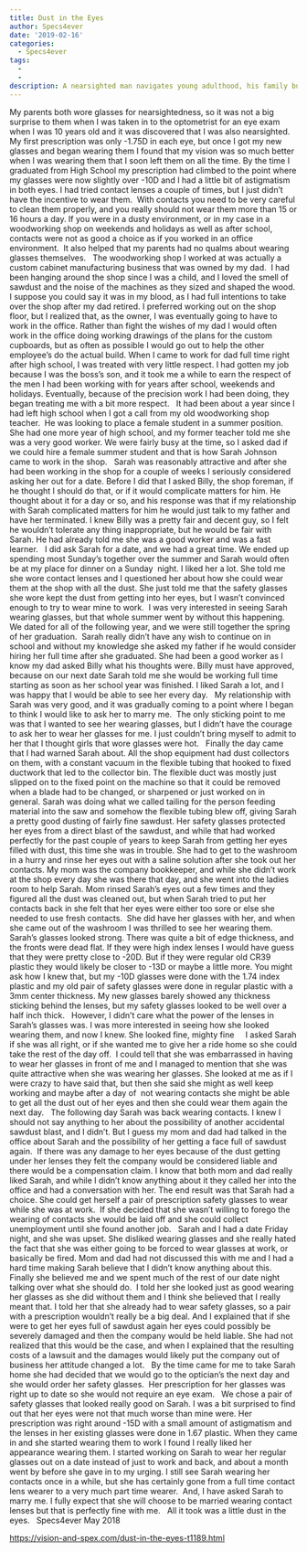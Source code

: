 ```yaml
---
title: Dust in the Eyes
author: Specs4ever
date: '2019-02-16'
categories:
  - Specs4ever
tags:
  - 
  - 
description: A nearsighted man navigates young adulthood, his family business, and a budding romance with a coworker.
---
```

My parents both wore glasses for nearsightedness, so it was not a big surprise to them when I was taken in to the optometrist for an eye exam when I was 10 years old and it was discovered that I was also nearsighted. My first prescription was only -1.75D in each eye, but once I got my new glasses and began wearing them I found that my vision was so much better when I was wearing them that I soon left them on all the time. By the time I graduated from High School my prescription had climbed to the point where my glasses were now slightly over -10D and I had a little bit of astigmatism in both eyes. I had tried contact lenses a couple of times, but I just didn’t have the incentive to wear them.  With contacts you need to be very careful to clean them properly, and you really should not wear them more than 15 or 16 hours a day. If you were in a dusty environment, or in my case in a woodworking shop on weekends and holidays as well as after school, contacts were not as good a choice as if you worked in an office environment.  It also helped that my parents had no qualms about wearing glasses themselves.
 
The woodworking shop I worked at was actually a custom cabinet manufacturing business that was owned by my dad.  I had been hanging around the shop since I was a child, and I loved the smell of sawdust and the noise of the machines as they sized and shaped the wood. I suppose you could say it was in my blood, as I had full intentions to take over the shop after my dad retired. I preferred working out on the shop floor, but I realized that, as the owner, I was eventually going to have to work in the office. Rather than fight the wishes of my dad I would often work in the office doing working drawings of the plans for the custom cupboards, but as often as possible I would go out to help the other employee’s do the actual build. When I came to work for dad full time right after high school, I was treated with very little respect. I had gotten my job because I was the boss’s son, and it took me a while to earn the respect of the men I had been working with for years after school, weekends and holidays. Eventually, because of the precision work I had been doing, they began treating me with a bit more respect.
 
It had been about a year since I had left high school when I got a call from my old woodworking shop teacher.  He was looking to place a female student in a summer position. She had one more year of high school, and my former teacher told me she was a very good worker. We were fairly busy at the time, so I asked dad if we could hire a female summer student and that is how Sarah Johnson came to work in the shop.
 
Sarah was reasonably attractive and after she had been working in the shop for a couple of weeks I seriously considered asking her out for a date. Before I did that I asked Billy, the shop foreman, if he thought I should do that, or if it would complicate matters for him. He thought about it for a day or so, and his response was that if my relationship with Sarah complicated matters for him he would just talk to my father and have her terminated. I knew Billy was a pretty fair and decent guy, so I felt he wouldn’t tolerate any thing inappropriate, but he would be fair with Sarah. He had already told me she was a good worker and was a fast learner. 
 
I did ask Sarah for a date, and we had a great time. We ended up spending most Sunday’s together over the summer and Sarah would often be at my place for dinner on a Sunday  night. I liked her a lot. She told me she wore contact lenses and I questioned her about how she could wear them at the shop with all the dust. She just told me that the safety glasses she wore kept the dust from getting into her eyes, but I wasn’t convinced enough to try to wear mine to work.  I was very interested in seeing Sarah wearing glasses, but that whole summer went by without this happening. 
 
We dated for all of the following year, and we were still together the spring of her graduation.  Sarah really didn’t have any wish to continue on in school and without my knowledge she asked my father if he would consider hiring her full time after she graduated. She had been a good worker as I know my dad asked Billy what his thoughts were. Billy must have approved, because on our next date Sarah told me she would be working full time starting as soon as her school year was finished. I liked Sarah a lot, and I was happy that I would be able to see her every day.
 
My relationship with Sarah was very good, and it was gradually coming to a point where I began to think I would like to ask her to marry me.  The only sticking point to me was that I wanted to see her wearing glasses, but I didn’t have the courage to ask her to wear her glasses for me. I just couldn’t bring myself to admit to her that I thought girls that wore glasses were hot.
 
Finally the day came that I had warned Sarah about. All the shop equipment had dust collectors on them, with a constant vacuum in the flexible tubing that hooked to fixed ductwork that led to the collector bin. The flexible duct was mostly just slipped on to the fixed point on the machine so that it could be removed when a blade had to be changed, or sharpened or just worked on in general. Sarah was doing what we called tailing for the person feeding material into the saw and somehow the flexible tubing blew off, giving Sarah a pretty good dusting of fairly fine sawdust. Her safety glasses protected her eyes from a direct blast of the sawdust, and while that had worked perfectly for the past couple of years to keep Sarah from getting her eyes filled with dust, this time she was in trouble. She had to get to the washroom in a hurry and rinse her eyes out with a saline solution after she took out her contacts. My mom was the company bookkeeper, and while she didn’t work at the shop every day she was there that day, and she went into the ladies room to help Sarah. Mom rinsed Sarah’s eyes out a few times and they figured all the dust was cleaned out, but when Sarah tried to put her contacts back in she felt that her eyes were either too sore or else she needed to use fresh contacts.  She did have her glasses with her, and when she came out of the washroom I was thrilled to see her wearing them.
 
Sarah’s glasses looked strong. There was quite a bit of edge thickness, and the fronts were dead flat. If they were high index lenses I would have guess that they were pretty close to -20D. But if they were regular old CR39 plastic they would likely be closer to -13D or maybe a little more. You might ask how I knew that, but my -10D glasses were done with the 1.74 index plastic and my old pair of safety glasses were done in regular plastic with a 3mm center thickness. My new glasses barely showed any thickness sticking behind the lenses, but my safety glasses looked to be well over a half inch thick.
 
However, I didn’t care what the power of the lenses in Sarah’s glasses was. I was more interested in seeing how she looked wearing them, and now I knew. She looked fine, mighty fine
 
 
I asked Sarah if she was all right, or if she wanted me to give her a ride home so she could take the rest of the day off.  I could tell that she was embarrassed in having to wear her glasses in front of me and I managed to mention that she was quite attractive when she was wearing her glasses. She looked at me as if I were crazy to have said that, but then she said she might as well keep working and maybe after a day of  not wearing contacts she might be able to get all the dust out of her eyes and then she could wear them again the next day.
 
The following day Sarah was back wearing contacts. I knew I should not say anything to her about the possibility of another accidental sawdust blast, and I didn’t. But I guess my mom and dad had talked in the office about Sarah and the possibility of her getting a face full of sawdust again.  If there was any damage to her eyes because of the dust getting under her lenses they felt the company would be considered liable and there would be a compensation claim. I know that both mom and dad really liked Sarah, and while I didn’t know anything about it they called her into the office and had a conversation with her. The end result was that Sarah had a choice. She could get herself a pair of prescription safety glasses to wear while she was at work.  If she decided that she wasn’t willing to forego the wearing of contacts she would be laid off and she could collect unemployment until she found another job.
 
Sarah and I had a date Friday night, and she was upset. She disliked wearing glasses and she really hated the fact that she was either going to be forced to wear glasses at work, or basically be fired. Mom and dad had not discussed this with me and I had a hard time making Sarah believe that I didn’t know anything about this. Finally she believed me and we spent much of the rest of our date night talking over what she should do.  I told her she looked just as good wearing her glasses as she did without them and I think she believed that I really meant that. I told her that she already had to wear safety glasses, so a pair with a prescription wouldn’t really be a big deal. And I explained that if she were to get her eyes full of sawdust again her eyes could possibly be severely damaged and then the company would be held liable. She had not realized that this would be the case, and when I explained that the resulting costs of a lawsuit and the damages would likely put the company out of business her attitude changed a lot.
 
By the time came for me to take Sarah home she had decided that we would go to the optician’s the next day and she would order her safety glasses.  Her prescription for her glasses was right up to date so she would not require an eye exam.
 
We chose a pair of safety glasses that looked really good on Sarah. I was a bit surprised to find out that her eyes were not that much worse than mine were. Her prescription was right around -15D with a small amount of astigmatism and the lenses in her existing glasses were done in 1.67 plastic. When they came in and she started wearing them to work I found I really liked her appearance wearing them. I started working on Sarah to wear her regular glasses out on a date instead of just to work and back, and about a month went by before she gave in to my urging. I still see Sarah wearing her contacts once in a while, but she has certainly gone from a full time contact lens wearer to a very much part time wearer.  And, I have asked Sarah to marry me. I fully expect that she will choose to be married wearing contact lenses but that is perfectly fine with me.
 
All it took was a little dust in the eyes.
 
Specs4ever
May 2018

https://vision-and-spex.com/dust-in-the-eyes-t1189.html